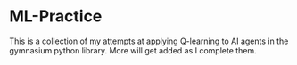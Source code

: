 # ML-Practice
This is a collection of my attempts at applying Q-learning to AI agents in the gymnasium python library. More will get added as I complete them.
